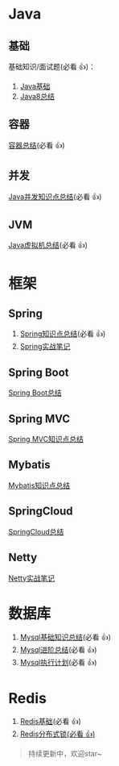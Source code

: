 # Java

## 基础

基础知识/面试题(必看 :+1:)：

1. [Java基础](Java/Java基础.md)
2. [Java8总结](Java/Java8.md)

## 容器

[容器总结](Java/集合.md)(必看 :+1:)

## 并发

[Java并发知识点总结](Java/并发.md)(必看 :+1:)

## JVM

[Java虚拟机总结](Java/JVM.md)(必看 :+1:)

# 框架

## Spring

1. [Spring知识点总结](框架/Spring总结.md)(必看 :+1:)
2. [Spring实战笔记](框架/Spring总结.md)

## Spring Boot

[Spring Boot总结](框架/SpringBoot实战.md)

## Spring MVC

[Spring MVC知识点总结](框架/SpringMVC.md)

## Mybatis

[Mybatis知识点总结](框架/深入浅出Mybatis技术原理与实战.md)

## SpringCloud

[SpringCloud总结](框架/SpringCloud微服务实战.md)

## Netty

[Netty实战笔记](框架/netty实战.md)

# 数据库

1. [Mysql基础知识总结](数据库/mysql基础.md)(必看 :+1:)
2. [Mysql进阶总结](数据库/mysql进阶.md)(必看 :+1:)
3. [Mysql执行计划](数据库/Mysql执行计划.md)(必看 :+1:)

# Redis

1. [Redis基础](中间件/Redis入门指南总结.md)(必看 :+1:)
2. [Redis分布式锁(必看 :+1:)](中间件/Redis分布式锁.md)



>  持续更新中，欢迎star~
